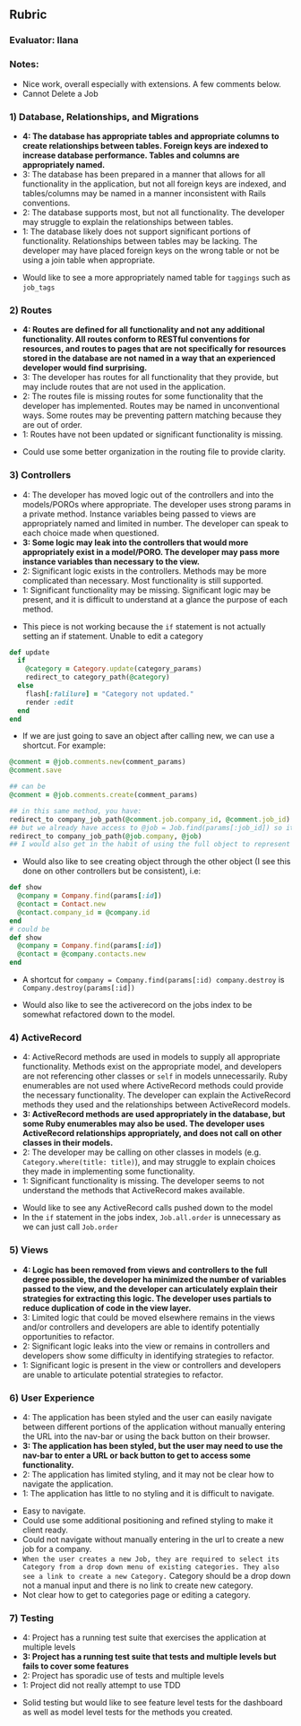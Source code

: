 ## Rubric

### Evaluator: Ilana

### Notes:

- Nice work, overall especially with extensions. A few comments below.
- Cannot Delete a Job

### 1) Database, Relationships, and Migrations

* **4: The database has appropriate tables and appropriate columns to create relationships between tables. Foreign keys are indexed to increase database performance. Tables and columns are appropriately named.**
* 3: The database has been prepared in a manner that allows for all functionality in the application, but not all foreign keys are indexed, and tables/columns may be named in a manner inconsistent with Rails conventions.
* 2: The database supports most, but not all functionality. The developer may struggle to explain the relationships between tables.
* 1: The database likely does not support significant portions of functionality. Relationships between tables may be lacking. The developer may have placed foreign keys on the wrong table or not be using a join table when appropriate.

- Would like to see a more appropriately named table for `taggings` such as `job_tags`

### 2) Routes

* **4: Routes are defined for all functionality and not any additional functionality. All routes conform to RESTful conventions for resources, and routes to pages that are not specifically for resources stored in the database are not named in a way that an experienced developer would find surprising.**
* 3: The developer has routes for all functionality that they provide, but may include routes that are not used in the application.
* 2: The routes file is missing routes for some functionality that the developer has implemented. Routes may be named in unconventional ways. Some routes may be preventing pattern matching because they are out of order.
* 1: Routes have not been updated or significant functionality is missing.

- Could use some better organization in the routing file to provide clarity.

### 3) Controllers

* 4: The developer has moved logic out of the controllers and into the models/POROs where appropriate. The developer uses strong params in a private method. Instance variables being passed to views are appropriately named and limited in number. The developer can speak to each choice made when questioned.
* **3: Some logic may leak into the controllers that would more appropriately exist in a model/PORO. The developer may pass more instance variables than necessary to the view.**
* 2: Significant logic exists in the controllers. Methods may be more complicated than necessary. Most functionality is still supported.
* 1: Significant functionality may be missing. Significant logic may be present, and it is difficult to understand at a glance the purpose of each method.

- This piece is not working because the `if` statement is not actually setting an if statement. Unable to edit a category
```ruby
def update
  if
    @category = Category.update(category_params)
    redirect_to category_path(@category)
  else
    flash[:falilure] = "Category not updated."
    render :edit
  end
end
```

- If we are just going to save an object after calling new, we can use a shortcut. For example:
```ruby
@comment = @job.comments.new(comment_params)
@comment.save

## can be
@comment = @job.comments.create(comment_params)

## in this same method, you have:
redirect_to company_job_path(@comment.job.company_id, @comment.job_id)
## but we already have access to @job = Job.find(params[:job_id]) so it can be
redirect_to company_job_path(@job.company, @job)
## I would also get in the habit of using the full object to represent the id
```

- Would also like to see creating object through the other object (I see this done on other controllers but be consistent), i.e:
```ruby
def show
  @company = Company.find(params[:id])
  @contact = Contact.new
  @contact.company_id = @company.id
end
# could be
def show
  @company = Company.find(params[:id])
  @contact = @company.contacts.new
end
```
- A shortcut for `company = Company.find(params[:id) company.destroy` is `Company.destroy(params[:id])`

- Would also like to see the activerecord on the jobs index to be somewhat refactored down to the model.

### 4) ActiveRecord

* 4: ActiveRecord methods are used in models to supply all appropriate functionality. Methods exist on the appropriate model, and developers are not referencing other classes or `self` in models unnecessarily. Ruby enumerables are not used where ActiveRecord methods could provide the necessary functionality. The developer can explain the ActiveRecord methods they used and the relationships between ActiveRecord models.
* **3: ActiveRecord methods are used appropriately in the database, but some Ruby enumerables may also be used. The developer uses ActiveRecord relationships appropriately, and does not call on other classes in their models.**
* 2: The developer may be calling on other classes in models (e.g. `Category.where(title: title)`), and may struggle to explain choices they made in implementing some functionality.
* 1: Significant functionality is missing. The developer seems to not understand the methods that ActiveRecord makes available.

- Would like to see any ActiveRecord calls pushed down to the model
- In the `if` statement in the jobs index, `Job.all.order` is unnecessary as we can just call `Job.order`

### 5) Views

* **4: Logic has been removed from views and controllers to the full degree possible, the developer ha minimized the number of variables passed to the view, and the developer can articulately explain their strategies for extracting this logic. The developer uses partials to reduce duplication of code in the view layer.**
* 3: Limited logic that could be moved elsewhere remains in the views and/or controllers and developers are able to identify potentially opportunities to refactor.
* 2: Significant logic leaks into the view or remains in controllers and developers show some difficulty in identifying strategies to refactor.
* 1: Significant logic is present in the view or controllers and developers are unable to articulate potential strategies to refactor.

### 6) User Experience

* 4: The application has been styled and the user can easily navigate between different portions of the application without manually entering the URL into the nav-bar or using the back button on their browser.
* **3: The application has been styled, but the user may need to use the nav-bar to enter a URL or back button to get to access some functionality.**
* 2: The application has limited styling, and it may not be clear how to navigate the application.
* 1: The application has little to no styling and it is difficult to navigate.

- Easy to navigate.
- Could use some additional positioning and refined styling to make it client ready.
- Could not navigate without manually entering in the url to create a new job for a company.
- `When the user creates a new Job, they are required to select its Category from a drop down menu of existing categories. They also see a link to create a new Category.` Category should be a drop down not a manual input and there is no link to create new category.
- Not clear how to get to categories page or editing a category.

### 7) Testing

* 4: Project has a running test suite that exercises the application at multiple levels
* **3: Project has a running test suite that tests and multiple levels but fails to cover some features**
* 2: Project has sporadic use of tests and multiple levels
* 1: Project did not really attempt to use TDD

- Solid testing but would like to see feature level tests for the dashboard as well as model level tests for the methods you created.
